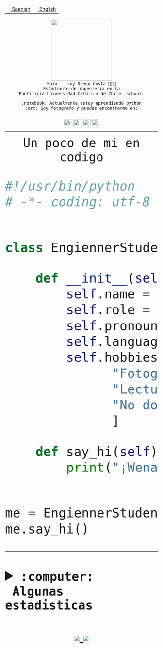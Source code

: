 <table border="0"  align="right">
 <tr><td><a href="README.md"><img src="https://upload.wikimedia.org/wikipedia/commons/thumb/8/89/Bandera_de_Espa%C3%B1a.svg/1200px-Bandera_de_Espa%C3%B1a.svg.png" height="10"> Spanish</a></td>
 <td><a href="README.en.md"><img src="https://upload.wikimedia.org/wikipedia/commons/a/a4/Flag_of_the_United_States.svg" height="10"> English</a></td></tr>
</table><br><br><br>


<p align="center">
  <img src="https://github.com/diegocostares/diegocostares/blob/main/Images/aaa2.gif?raw=true" width="200px">
  <br><samp>
    Hola <img src="https://media.giphy.com/media/hvRJCLFzcasrR4ia7z/giphy.gif" width="16px"> soy Diego Costa 👨🏻‍💻<br>
    Estudiante de ingeniería en la <br>
    Pontificia Universidad Católica de Chile :school:<br>
  <br>
    :notebook: Actualmente estoy aprendiendo python <br>
    :art: Soy fotografo y puedes encontrarme en: <br>
  <br></samp>
  
</p>

<p align="center">
   <a href="https://instagram.com/diegocosta_no" target="blank">
    <img 
    align="center" src="https://cdn.jsdelivr.net/npm/simple-icons@3.0.1/icons/instagram.svg" alt="instagram" height="25px" width="25px" />
  </a>
  <a style="border: 3px solid; color: white;"href="https://t.me/diegocosta_no" target="blank">
  <img
  align="center" alt="Telegram" width="25px" src="https://icons-for-free.com/iconfiles/png/512/Telegram-1324888767380505522.png" />
</a>
<a href="https://api.whatsapp.com/send?phone=56971897835&text=Hola!" target="blank">
  <img
  align="center" alt="wtsp" width="25px" src="https://img.icons8.com/pastel-glyph/2x/whatsapp--v2.png" />
</a>
<a href="https://www.linkedin.com/in/diego-costa-786249213/" target="blank">
  <img
  align="center" alt="wtsp" width="25px" src="https://img.icons8.com/metro/452/linkedin.png" />
</a>

  </a>
</p>

---


<p align="center"><font size="25"><samp>Un poco de mi en codigo</samp></front></p>


```python
#!/usr/bin/python
# -*- coding: utf-8 -*-


class EngiennerStudent:

    def __init__(self):
        self.name = "Diego Costa"
        self.role = "Estudiante"
        self.pronouns = "he/him"
        self.language_spoken = ["es_CL", "en_US"]
        self.hobbies = [
              "Fotografia",
              "Lectura",
              "No dormir",
              ]

    def say_hi(self):
        print("¡Wena mundo!")


me = EngiennerStudent()
me.say_hi()
```
---
<details>
  <summary><b><samp>:computer: &nbsp;Algunas estadisticas</samp></b></summary>
  <br/></p>

<!--START_SECTION:waka-->
![Code Time](http://img.shields.io/badge/Code%20Time-497%20hrs%2044%20mins-blue)

**Soy nocturno 🦉** 

```text
🌞 Mañana     6 commits      ░░░░░░░░░░░░░░░░░░░░░░░░░   1.88% 
🌆 Día        116 commits    █████████░░░░░░░░░░░░░░░░   36.25% 
🌃 Tarde      104 commits    ████████░░░░░░░░░░░░░░░░░   32.5% 
🌙 Noche      94 commits     ███████░░░░░░░░░░░░░░░░░░   29.38%

```
📅 **Soy más productivo los Miércoles** 

```text
Lunes        27 commits     ██░░░░░░░░░░░░░░░░░░░░░░░   8.44% 
Martes       33 commits     ██░░░░░░░░░░░░░░░░░░░░░░░   10.31% 
Miércoles    110 commits    ████████░░░░░░░░░░░░░░░░░   34.38% 
Jueves       29 commits     ██░░░░░░░░░░░░░░░░░░░░░░░   9.06% 
Viernes      17 commits     █░░░░░░░░░░░░░░░░░░░░░░░░   5.31% 
Sábado       51 commits     ████░░░░░░░░░░░░░░░░░░░░░   15.94% 
Domingo      53 commits     ████░░░░░░░░░░░░░░░░░░░░░   16.56%

```


📊 **Esta semana me dediqué a** 

```text
🐱‍💻 Proyectos: 
private                  11 hrs 59 mins      ███████████░░░░░░░░░░░░░░   46.12% 
SHAREGO-G54              6 hrs 25 mins       ██████░░░░░░░░░░░░░░░░░░░   24.7% 
G74_BDD                  4 hrs 8 mins        ████░░░░░░░░░░░░░░░░░░░░░   15.94% 
T2                       2 hrs 14 mins       ██░░░░░░░░░░░░░░░░░░░░░░░   8.61% 
AF4 2021-2               40 mins             ░░░░░░░░░░░░░░░░░░░░░░░░░   2.57%

```


 Last Updated on 25/05/2022 02:05:57 UTC
<!--END_SECTION:waka-->
  
  

 <p align="center"> <img src="https://github-readme-stats.vercel.app/api?username=diegocostares&show_icons=true&theme=ayu-mirage" alt="abhisheknaiidu" /></p>
 
</details>

<p align=center>
  <a href="https://github.com/diegocostares">
    <img src="https://badges.pufler.dev/visits/diegocostares/diegocostares?style=flat-square&color=black&logo=github">
  </a>
  <a href="https://github.com/diegocostares?tab=repositories">
    <img src="https://badges.pufler.dev/repos/diegocostares?style=flat-square&color=black&logo=github">
  </a>
</p>
